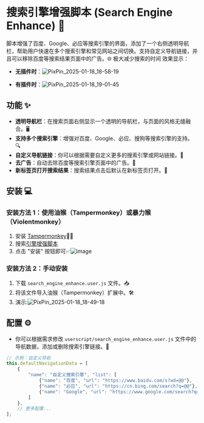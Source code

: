 # 搜索引擎增强脚本 (Search Engine Enhance) 🚀

脚本增强了百度、Google、必应等搜索引擎的界面，添加了一个右侧透明导航栏，帮助用户快速在多个搜索引擎和常见网站之间切换。支持自定义导航链接，并且可以移除百度等搜索结果页面中的广告。🌐
极大减少搜索的时间
效果显示：
- **无插件时**：![PixPin_2025-01-18_18-58-19](https://github.com/user-attachments/assets/8c0741f2-85b4-46ae-acdc-dbfe0301a947)

- **有插件时**：![PixPin_2025-01-18_19-01-45](https://github.com/user-attachments/assets/20d88ee0-d25f-4d1d-ad77-31567683ed16)


## 功能 ✨

- **透明导航栏**：在搜索页面右侧显示一个透明的导航栏，与页面的风格无缝融合。🖥️
- **支持多个搜索引擎**：增强对百度、Google、必应、搜狗等搜索引擎的支持。🔍
- **自定义导航链接**：你可以根据需要自定义更多的搜索引擎或网站链接。🔗
- **去广告**：自动去除百度等搜索引擎页面中的广告。🚫
- **新标签页打开搜索结果**：搜索结果点击后默认在新标签页打开。📑

## 安装 💻

### 安装方法 1：使用油猴（Tampermonkey）或暴力猴（Violentmonkey）

1. 安装 [Tampermonkey](https://www.tampermonkey.net/index.php?browser=edge&ext=iikm&version=5.3.3)🧑‍💻
2. 搜索[引擎增强脚本](https://greasyfork.org/zh-CN/scripts/524101-%E6%90%9C%E7%B4%A2%E5%BC%95%E6%93%8E%E5%A2%9E%E5%BC%BA)
3. 点击 "安装" 按钮即可✅![image](https://github.com/user-attachments/assets/97a3569b-bfa6-4ab4-9a1c-8f092744e25a)



### 安装方法 2：手动安装

1. 下载 `search_engine_enhance.user.js` 文件。📥
2. 将该文件导入油猴（Tampermonkey）扩展中。🛠️
3. 演示:![PixPin_2025-01-18_18-49-18](https://github.com/user-attachments/assets/5c081eda-4d01-4823-b2bb-2ca790006cdd)


## 配置 ⚙️

- 你可以根据需求修改 `userscript/search_engine_enhance.user.js` 文件中的导航数据，添加或删除搜索引擎链接。📝
  
```javascript
// 示例：自定义导航
this.defaultNavigationData = [
    {
        "name": "自定义搜索引擎", "list": [
            {"name": "百度", "url": "https://www.baidu.com/s?wd=@@"},
            {"name": "必应", "url": "https://cn.bing.com/search?q=@@"},
            {"name": "Google", "url": "https://www.google.com/search?q=@@"}
        ]
    },
    // 更多配置...
];
